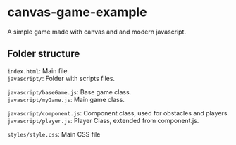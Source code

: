 # canvas-game-example

A simple game made with canvas and and modern javascript.

## Folder structure

`index.html`: Main file.  
`javascript/`: Folder with scripts files.  

`javascript/baseGame.js`: Base game class.  
`javascript/myGame.js`: Main game class.  

`javascript/component.js`: Component class, used for obstacles and players.  
`javascript/player.js`: Player Class, extended from component.js.  


`styles/style.css`: Main CSS file
